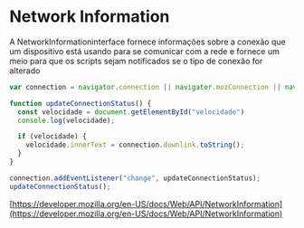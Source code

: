 # Network Information

A NetworkInformationinterface fornece informações sobre a conexão que um dispositivo está usando para se comunicar com a rede e fornece um meio para que os scripts sejam notificados se o tipo de conexão for alterado

```javascript
var connection = navigator.connection || navigator.mozConnection || navigator.webkitConnection;

function updateConnectionStatus() {
  const velocidade = document.getElementById("velocidade")
  console.log(velocidade);

  if (velocidade) {
    velocidade.innerText = connection.downlink.toString();
  }
}

connection.addEventListener("change", updateConnectionStatus);
updateConnectionStatus();
```

[https://developer.mozilla.org/en-US/docs/Web/API/NetworkInformation](https://developer.mozilla.org/en-US/docs/Web/API/NetworkInformation)